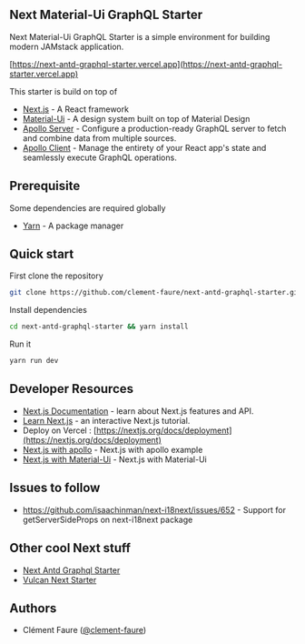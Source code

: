 ## Next Material-Ui GraphQL Starter

Next Material-Ui GraphQL Starter is a simple environment for building modern JAMstack application.

[https://next-antd-graphql-starter.vercel.app](https://next-antd-graphql-starter.vercel.app)

This starter is build on top of

- [Next.js](https://nextjs.org/docs) - A React framework
- [Material-Ui](https://material-ui.com/) - A design system built on top of Material Design
- [Apollo Server](https://www.apollographql.com/docs/apollo-server/) - Configure a production-ready GraphQL server to fetch and combine data from multiple sources.
- [Apollo Client](https://www.apollographql.com/docs/react/) - Manage the entirety of your React app's state and seamlessly execute GraphQL operations.

## Prerequisite

Some dependencies are required globally

- [Yarn](https://classic.yarnpkg.com/fr/docs/install/#mac-stable) - A package manager

## Quick start

First clone the repository

```bash
git clone https://github.com/clement-faure/next-antd-graphql-starter.git
```

Install dependencies

```bash
cd next-antd-graphql-starter && yarn install
```

Run it

```bash
yarn run dev
```

## Developer Resources

- [Next.js Documentation](https://nextjs.org/docs) - learn about Next.js features and API.
- [Learn Next.js](https://nextjs.org/learn) - an interactive Next.js tutorial.
- Deploy on Vercel : [https://nextjs.org/docs/deployment](https://nextjs.org/docs/deployment)
- [Next.js with apollo](https://github.com/vercel/next.js/tree/canary/examples/with-apollo/) - Next.js with apollo example
- [Next.js with Material-Ui](https://github.com/mui-org/material-ui/tree/master/examples/nextjs) - Next.js with Material-Ui

## Issues to follow

- https://github.com/isaachinman/next-i18next/issues/652 - Support for getServerSideProps on next-i18next package

## Other cool Next stuff

- [Next Antd Graphql Starter](https://github.com/clement-faure/next-antd-graphql-starter)
- [Vulcan Next Starter](https://github.com/VulcanJS/vulcan-next-starter)

## Authors

- Clément Faure ([@clement-faure](https://www.clement-faure.fr/))
